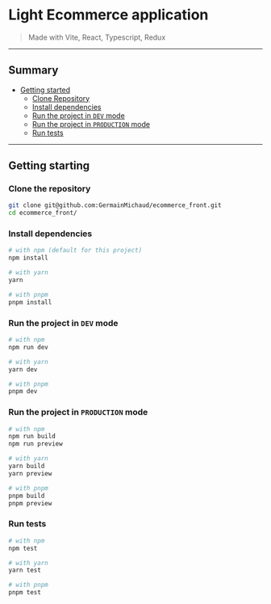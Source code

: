 # Light Ecommerce application

> Made with Vite, React, Typescript, Redux

---

## Summary

- [Getting started](#Getting_started)
  - [Clone Repository](#Clone_the_repository)
  - [Install dependencies](#Install_dependencies)
  - [Run the project in `DEV` mode](#Run_the_project_in_DEV_mode)
  - [Run the project in `PRODUCTION` mode](#Run_the_project_in_PRODUCTION_mode)
  - [Run tests](#Run_tests)

---

## Getting starting

### Clone the repository

```sh
git clone git@github.com:GermainMichaud/ecommerce_front.git
cd ecommerce_front/
```

### Install dependencies

```sh
# with npm (default for this project)
npm install

# with yarn
yarn

# with pnpm
pnpm install
```

### Run the project in `DEV` mode

```sh
# with npm
npm run dev

# with yarn
yarn dev

# with pnpm
pnpm dev
```

### Run the project in `PRODUCTION` mode

```sh
# with npm
npm run build
npm run preview

# with yarn
yarn build
yarn preview

# with pnpm
pnpm build
pnpm preview
```

### Run tests

```sh
# with npm
npm test

# with yarn
yarn test

# with pnpm
pnpm test
```
